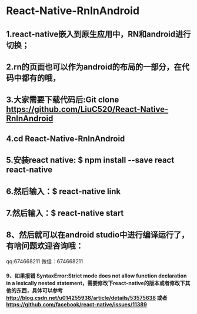 # React-Native-RnInAndroid
## 1.react-native嵌入到原生应用中，RN和android进行切换；
## 2.rn的页面也可以作为android的布局的一部分，在代码中都有的哦，
## 3.大家需要下载代码后:Git clone https://github.com/LiuC520/React-Native-RnInAndroid
## 4.cd React-Native-RnInAndroid
## 5.安装react native: $ npm install --save react react-native
## 6.然后输入：$ react-native link
## 7.然后输入：$ react-native start
## 8、然后就可以在android studio中进行编译运行了，有啥问题欢迎咨询哦：
qq:674668211
微信：674668211


#### 9、如果报错 SyntaxError:Strict mode does not allow function declaration in a lexically nested statement，需要修改下react-native的版本或者修改下其他的东西，具体可以参考 http://blog.csdn.net/u014255938/article/details/53575638 或者 https://github.com/facebook/react-native/issues/11389

